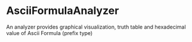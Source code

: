 # AsciiFormulaAnalyzer
An analyzer provides graphical visualization, truth table and hexadecimal value of Ascii Formula (prefix type)
